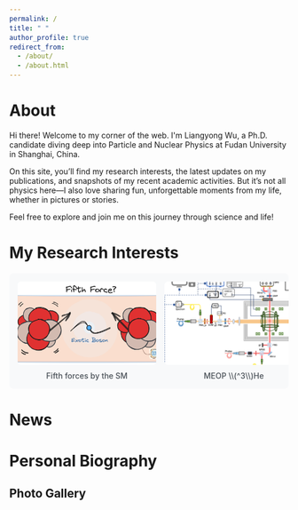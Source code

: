 ```yaml
---
permalink: /
title: " "
author_profile: true
redirect_from: 
  - /about/
  - /about.html
---
```


About 
======

Hi there! Welcome to my corner of the web. I'm Liangyong Wu, a Ph.D. candidate diving deep into Particle and Nuclear Physics at Fudan University in Shanghai, China.

On this site, you’ll find my research interests, the latest updates on my publications, and snapshots of my recent academic activities. But it’s not all physics here—I also love sharing fun, unforgettable moments from my life, whether in pictures or stories.

Feel free to explore and join me on this journey through science and life!

My Research Interests
======

<div class="simple-gallery">
    <div class="gallery-item">
        <img src="/images/fifth_force.png" alt="research_1">
        <div class="caption">Fifth forces by the SM</div>
    </div>
    <div class="gallery-item">
        <img src="/images/meop.png" alt="research_2">
        <div class="caption">MEOP \\(^3\\)He</div>
    </div>
</div>

<style>
.simple-gallery {
    display: flex;
    overflow-x: auto;
    gap: 15px;
    padding: 15px;
    background: #f8f9fa;
    border-radius: 8px;
    margin: 20px 0;
}

.simple-gallery::-webkit-scrollbar {
    height: 8px;
}

.simple-gallery::-webkit-scrollbar-thumb {
    background: #adb5bd;
    border-radius: 4px;
}

.gallery-item {
    flex: 0 0 250px;
    text-align: center;
}

.gallery-item img {
    width: 100%;
    height: 150px;
    object-fit: cover;
    border-radius: 6px;
}

.caption {
    margin-top: 8px;
    font-weight: 500;
    color: #495057;
}
</style>

News
======

Personal Biography
======


Photo Gallery
------
